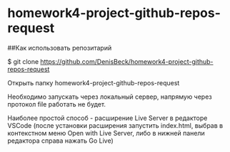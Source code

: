 # homework4-project-github-repos-request

##Как использовать репозитарий

$ git clone https://github.com/DenisBeck/homework4-project-github-repos-request

Открыть папку homework4-project-github-repos-request

Необходимо запускать через локальный сервер, напрямую через протокол file работать не будет. 

Наиболее простой способ - расширение Live Server в редакторе VSCode (после установки расширения запустить index.html, выбрав в контекстном меню Open with Live Server, либо в нижней панели редактора справа нажать Go Live)
